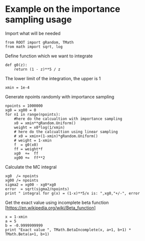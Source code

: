 # Example on the importance sampling usage
Import what will be needed
```
from ROOT import gRandom, TMath
from math import sqrt, log
```
Define function which we want to integrate 
```
def g0(z):
    return (1 - z)**5 / z
```
The lower limit of the integration, the upper is 1
```
xmin = 1e-4
```
Generate npoints randomly with importance sampling 
```
npoints = 1000000
xg0 = xg00 = 0
for n1 in range(npoints):
    #here do the calcualtion with importance sampling
    x0 = xmin**gRandom.Uniform()
    weight = x0*log(1/xmin)
    # here do the calcualtion using linear sampling
    # x0 = xmin+(1-xmin)*gRandom.Uniform()
    # weight = 1-xmin
    f  = g0(x0) 
    ff = weight*f
    xg0  +=  ff
    xg00 +=  ff**2
```
Calculate the MC integral
```
xg0  /= npoints
xg00 /= npoints
sigma2 = xg00 - xg0*xg0
error  = sqrt(sigma2/npoints)
print " integral for g(x) = (1-x)**5/x is: ",xg0,"+/-", error
```
Get the exact value using incomplete beta function [https://en.wikipedia.org/wiki/Beta_function]
```
x = 1-xmin
a = 5
b = -0.9999999999
print "Exact value ", TMath.BetaIncomplete(x, a+1, b+1) * TMath.Beta(a+1, b+1)
```
